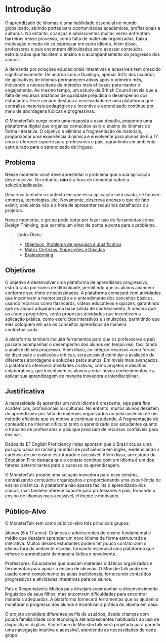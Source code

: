 # Introdução

O aprendizado de idiomas é uma habilidade essencial no mundo globalizado, abrindo portas para oportunidades acadêmicas, profissionais e culturais. No entanto, crianças e adolescentes muitas vezes enfrentam barreiras nesse processo, como falta de materiais organizados, baixa motivação e medo de se expressar em outro idioma. Além disso, professores e pais encontram dificuldades para acessar conteúdos estruturados que facilitem o ensino e o acompanhamento do progresso dos alunos.

A demanda por soluções educacionais interativas e acessíveis tem crescido significativamente. De acordo com a Duolingo, apenas 30% dos usuários de aplicativos de idiomas permanecem ativos após o primeiro mês, indicando a necessidade de métodos mais eficazes para manter o engajamento. Ao mesmo tempo, um estudo da British Council revela que a falta de recursos didáticos de qualidade prejudica o desempenho dos estudantes. Esse cenário destaca a necessidade de uma plataforma que centralize materiais pedagógicos e incentive o aprendizado contínuo por meio de abordagens lúdicas e progressivas.

O MonsterTalk surge como uma resposta a esse desafio, propondo uma plataforma digital que organiza conteúdos para o ensino de idiomas de forma interativa. O objetivo é eliminar a fragmentação de materiais, proporcionar uma experiência dinâmica e envolvente para alunos de 6 a 17 anos e oferecer suporte para professores e pais, garantindo um ambiente estruturado para o aprendizado de línguas.

## Problema

Nesse momento você deve apresentar o problema que a sua aplicação deve resolver. No entanto, **não** é a hora de comentar sobre a solução/aplicação.

Descreva também o contexto em que essa aplicação será usada, se  houver: empresa, tecnologias, etc. Novamente, descreva apenas o que de fato existir, pois ainda não é a hora de apresentar requisitos detalhados ou projetos.

Nesse momento, o grupo pode optar por fazer uso  de ferramentas como Design Thinking, que permite um olhar de ponta a ponta para o problema.

> **Links Úteis**:
> - [Objetivos, Problema de pesquisa e Justificativa](https://medium.com/@versioparole/objetivos-problema-de-pesquisa-e-justificativa-c98c8233b9c3)
> - [Matriz Certezas, Suposições e Dúvidas](https://medium.com/educa%C3%A7%C3%A3o-fora-da-caixa/matriz-certezas-suposi%C3%A7%C3%B5es-e-d%C3%BAvidas-fa2263633655)
> - [Brainstorming](https://www.euax.com.br/2018/09/brainstorming/)

## Objetivos

O objetivo é desenvolver uma plataforma de aprendizado progressivo, estruturada por níveis de dificuldade, permitindo que os alunos avancem conforme seu ritmo e necessidades. A plataforma começará com atividades que incentivam a memorização e o entendimento dos conceitos básicos, usando recursos como flashcards, vídeos educativos e quizzes, garantindo que os alunos adquiram uma base sólida de conhecimento. À medida que os alunos progridem, serão propostas atividades que incentivem a aplicação prática, como exercícios interativos e simulações, permitindo que eles coloquem em uso os conceitos aprendidos de maneira contextualizada.

A plataforma também incluirá ferramentas para que os professores e pais possam acompanhar o desempenho dos alunos em tempo real, facilitando a análise de seu progresso. Além disso, ao integrar recursos como fóruns de discussão e avaliações críticas, será possível estimular a avaliação de diferentes abordagens e soluções pelos alunos. Em níveis mais avançados, a plataforma oferecerá atividades criativas, como projetos e desafios colaborativos, que incentivem os alunos a criar novos conhecimentos e a aplicar sua aprendizagem de maneira inovadora e interdisciplinar.

## Justificativa

A necessidade de aprender um novo idioma é crescente, seja para fins acadêmicos, profissionais ou culturais. No entanto, muitos alunos desistem do aprendizado por falta de materiais organizados ou pela ausência de um método eficiente que os motive a continuar estudando. A fragmentação de conteúdos na internet dificulta tanto o aprendizado dos estudantes quanto o trabalho de professores e pais que precisam de recursos confiáveis para ensinar.

Dados da EF English Proficiency Index apontam que o Brasil ocupa uma posição baixa no ranking mundial de proficiência em inglês, evidenciando a carência de um ensino estruturado e acessível. Além disso, um estudo da Education First destaca que o contato contínuo com um idioma é um dos fatores determinantes para o sucesso na aprendizagem.

O MonsterTalk propõe uma solução inovadora para esse cenário, centralizando conteúdos organizados e proporcionando uma experiência de ensino dinâmica. A plataforma não apenas facilita o aprendizado dos alunos, mas também oferece suporte para professores e pais, tornando o ensino de idiomas mais acessível, eficiente e motivador.

## Público-Alvo

O MonsterTalk tem como público-alvo três principais grupos:

Alunos (6 a 17 anos): Crianças e adolescentes do ensino fundamental e médio que desejam aprender um novo idioma de forma estruturada e interativa. Muitos desses estudantes podem ter pouco contato com o idioma fora do ambiente escolar, tornando essencial uma plataforma que reforce o aprendizado de maneira lúdica e envolvente.

Professores: Educadores que buscam materiais didáticos organizados e ferramentas para apoiar o ensino de idiomas. O MonsterTalk pode ser usado como complemento às aulas tradicionais, fornecendo conteúdos progressivos e atividades interativas para os alunos.

Pais e Responsáveis: Muitos pais desejam acompanhar o desenvolvimento linguístico de seus filhos, mas encontram dificuldades para encontrar materiais adequados. A plataforma fornecerá ferramentas que os ajudem a monitorar o progresso dos alunos e incentivar a prática do idioma em casa.

O projeto considera diferentes perfis de usuários, desde crianças com pouca familiaridade com tecnologia até adolescentes habituados ao uso de dispositivos digitais. A interface do MonsterTalk será projetada para garantir uma navegação intuitiva e acessível, atendendo às necessidades de cada grupo.
